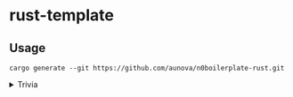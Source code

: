 # rust-template

## Usage

`cargo generate --git https://github.com/aunova/n0boilerplate-rust.git`


<details>
<summary>Trivia</summary>

Based on [noboilerplate's settings](https://github.com/0atman/noboilerplate/blob/main/scripts/37-functional-rust.md)
</details>
